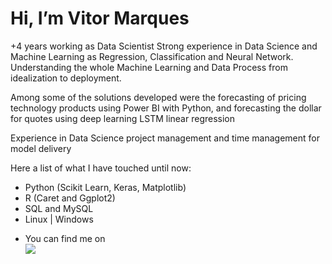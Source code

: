# Hi, I’m Vitor Marques

+4 years working as Data Scientist
Strong experience in Data Science and Machine Learning as Regression, Classification and Neural Network.
Understanding the whole Machine Learning and Data Process from idealization to deployment.

Among some of the solutions developed were the forecasting of pricing technology products using Power BI with Python, and forecasting the dollar for quotes using deep learning LSTM linear regression

Experience in Data Science project management and time management for model delivery

Here a list of what I have touched until now:
+ Python (Scikit Learn, Keras, Matplotlib)
+ R (Caret and Ggplot2)
+ SQL and MySQL
+ Linux | Windows


- You can find me on <div><a href="https://www.linkedin.com/in/vitormarquesds/" target="_blank"><img src="https://img.shields.io/badge/LinkedIn-0077B5?style=for-the-badge&logo=linkedin&logoColor=white" target="_blank"> </a> </div>

<!---
vitormarquesds/vitormarquesds is a ✨ special ✨ repository because its `README.md` (this file) appears on your GitHub profile.
You can click the Preview link to take a look at your changes.
--->

